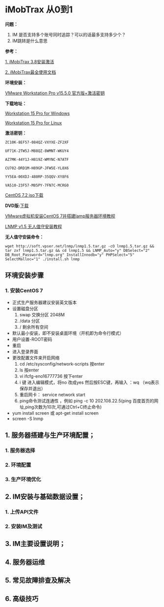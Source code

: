 # iMobTrax 从0到1

**问题：**
1. IM 是否支持多个账号同时追踪？可以的话最多支持多少个？
2. IM跳转是什么意思

**参考：**

[1. iMobiTrax 3.8安装激活](http://blog.zivers.com/post/1705.html)

[2. iMobiTrax最全使用文档](https://www.advertcn.com/thread-22939-1-1.html)

**环境安装：**



[VMware Workstation Pro v15.5.0 官方版+激活密钥](https://www.nocmd.com/740.html)

**下载地址：**

[Workstation 15 Pro for Windows](https://www.vmware.com/go/getworkstation-win)

[Workstation 15 Pro for Linux](https://www.vmware.com/go/getworkstation-linux)

**激活密钥：**
```
ZC10K-8EF57-084QZ-VXYXE-ZF2XF

UF71K-2TW5J-M88QZ-8WMNT-WKUY4

AZ7MK-44Y1J-H819Z-WMYNC-N7ATF

CU702-DRD1M-H89GP-JFW5E-YL8X6

YY5EA-00XDJ-480RP-35QQV-XY8F6

VA510-23F57-M85PY-7FN7C-MCRG0
```

[CentOS 7.2 iso下载](https://man.linuxde.net/download/CentOS_7_2)

**DVD版:**[下载](http://archive.kernel.org/centos-vault/7.2.1511/isos/x86_64/CentOS-7-x86_64-DVD-1511.iso)

[VMware虚拟机安装CentOS 7并搭建lamp服务器环境教程](https://blog.csdn.net/chandoudeyuyi/article/details/52223600)

[LNMP v1.5 无人值守安装教程](https://lnmp.org/faq/v1-5-auto-install.html)

**无人值守安装命令：**
```
wget http://soft.vpser.net/lnmp/lnmp1.5.tar.gz -cO lnmp1.5.tar.gz && tar zxf lnmp1.5.tar.gz && cd lnmp1.5 && LNMP_Auto="y" DBSelect="2" DB_Root_Password="lnmp.org" InstallInnodb="y" PHPSelect="5" SelectMalloc="1" ./install.sh lnmp
```


## 环境安装步骤

### 1. 安装CentOS 7 

- 正式生产服务器建议安装英文版本
- 设置磁盘分区
  1. swap  交换分区 2048M
  2. /data 分区
  3. /     剩余所有空间
- 默认最小安装，即不安装桌面环境（开机即为命令行模式）
- 用户设置-ROOT密码
- 重启
- 进入登录界面
- 更改配置文件来开启网络
  1. cd /etc/sysconfig/network-scripts 按enter
  2. ls 按enter
  3. vi ifcfg-eno16777736 按下enter
  4. i 键 进入编辑模式，将no 改成yes 然后按ESC键，再输入 ：wq （wq表示保存并退出）
  5. 重启网卡： service network start
  6. ping命令测试连通性 ，例如 ping -c 10 202.108.22.5(ping 百度首页的网址,ping次数为10次,可通过Ctrl+C终止命令)
- yum install screen 或 apt-get install screen
- screen -S lnmp




## 1. 服务器搭建与生产环境配置；
### 1. 服务器选择
### 2. 环境配置
### 3. 生产环境优化
## 2. IM安装与基础数据设置；
### 1. 上传API文件
### 2. 安装IM及测试
## 3. IM主要设置说明；
## 4. 服务器运维
## 5. 常见故障排查及解决
## 6. 高级技巧